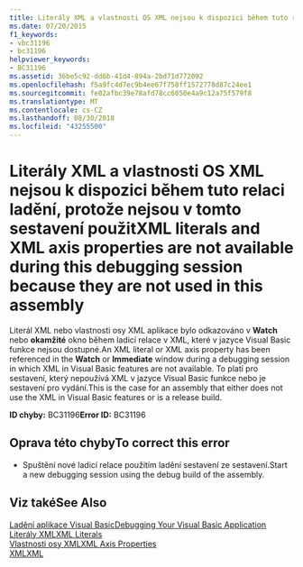 ```yaml
---
title: Literály XML a vlastnosti OS XML nejsou k dispozici během tuto relaci ladění, protože nejsou v tomto sestavení použit
ms.date: 07/20/2015
f1_keywords:
- vbc31196
- bc31196
helpviewer_keywords:
- BC31196
ms.assetid: 36be5c92-dd6b-41d4-894a-2bd71d772092
ms.openlocfilehash: f5a9fc4d7ec9b4ee67f758ff1572778d87c24ee1
ms.sourcegitcommit: fe02afbc39e78afd78cc6050e4a9c12a75f579f8
ms.translationtype: MT
ms.contentlocale: cs-CZ
ms.lasthandoff: 08/30/2018
ms.locfileid: "43255500"
---
```

# <a name="xml-literals-and-xml-axis-properties-are-not-available-during-this-debugging-session-because-they-are-not-used-in-this-assembly"></a><span data-ttu-id="fce17-102">Literály XML a vlastnosti OS XML nejsou k dispozici během tuto relaci ladění, protože nejsou v tomto sestavení použit</span><span class="sxs-lookup"><span data-stu-id="fce17-102">XML literals and XML axis properties are not available during this debugging session because they are not used in this assembly</span></span>
<span data-ttu-id="fce17-103">Literál XML nebo vlastnosti osy XML aplikace bylo odkazováno v **Watch** nebo **okamžité** okno během ladicí relace v XML, které v jazyce Visual Basic funkce nejsou dostupné.</span><span class="sxs-lookup"><span data-stu-id="fce17-103">An XML literal or XML axis property has been referenced in the **Watch** or **Immediate** window during a debugging session in which XML in Visual Basic features are not available.</span></span> <span data-ttu-id="fce17-104">To platí pro sestavení, který nepoužívá XML v jazyce Visual Basic funkce nebo je sestavení pro vydání.</span><span class="sxs-lookup"><span data-stu-id="fce17-104">This is the case for an assembly that either does not use the XML in Visual Basic features or is a release build.</span></span>  
  
 <span data-ttu-id="fce17-105">**ID chyby:** BC31196</span><span class="sxs-lookup"><span data-stu-id="fce17-105">**Error ID:** BC31196</span></span>  
  
## <a name="to-correct-this-error"></a><span data-ttu-id="fce17-106">Oprava této chyby</span><span class="sxs-lookup"><span data-stu-id="fce17-106">To correct this error</span></span>  
  
-   <span data-ttu-id="fce17-107">Spuštění nové ladicí relace použitím ladění sestavení ze sestavení.</span><span class="sxs-lookup"><span data-stu-id="fce17-107">Start a new debugging session using the debug build of the assembly.</span></span>  
  
## <a name="see-also"></a><span data-ttu-id="fce17-108">Viz také</span><span class="sxs-lookup"><span data-stu-id="fce17-108">See Also</span></span>  
 [<span data-ttu-id="fce17-109">Ladění aplikace Visual Basic</span><span class="sxs-lookup"><span data-stu-id="fce17-109">Debugging Your Visual Basic Application</span></span>](../../visual-basic/developing-apps/debugging.md)  
 [<span data-ttu-id="fce17-110">Literály XML</span><span class="sxs-lookup"><span data-stu-id="fce17-110">XML Literals</span></span>](../../visual-basic/language-reference/xml-literals/index.md)  
 [<span data-ttu-id="fce17-111">Vlastnosti osy XML</span><span class="sxs-lookup"><span data-stu-id="fce17-111">XML Axis Properties</span></span>](../../visual-basic/language-reference/xml-axis/index.md)  
 [<span data-ttu-id="fce17-112">XML</span><span class="sxs-lookup"><span data-stu-id="fce17-112">XML</span></span>](../../visual-basic/programming-guide/language-features/xml/index.md)
